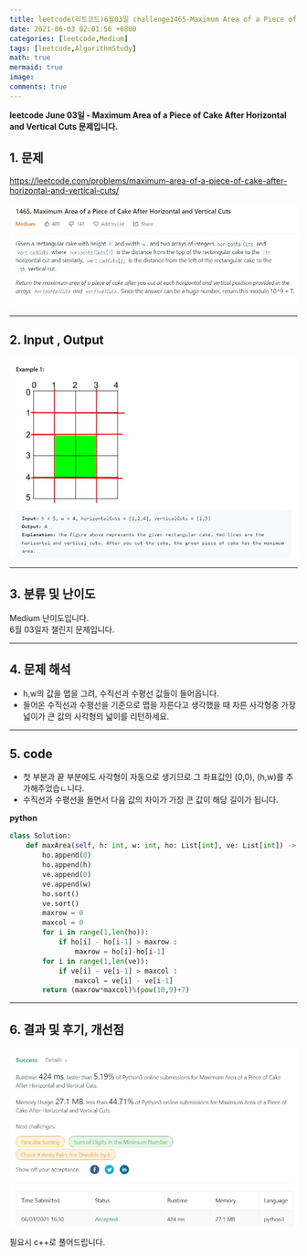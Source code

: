 ```yaml
---
title: leetcode(리트코드)6월03일 challenge1465-Maximum Area of a Piece of Cake After Horizontal and Vertical Cuts(python)
date: 2021-06-03 02:01:56 +0800
categories: [leetcode,Medium]
tags: [leetcode,AlgorithmStudy]
math: true
mermaid: true
image: 
comments: true
---
```


**leetcode June 03일 - Maximum Area of a Piece of Cake After Horizontal and Vertical Cuts 문제입니다.**

## 1. 문제
<https://leetcode.com/problems/maximum-area-of-a-piece-of-cake-after-horizontal-and-vertical-cuts/>  

![](/assets/img/sample/leetcode/1465/Problem.JPG)  

-----  

## 2. Input , Output

![](/assets/img/sample/leetcode/1465/input.JPG)  


-----  

## 3. 분류 및 난이도

Medium 난이도입니다.  
6월 03일자 챌린지 문제입니다. 

-----  

## 4. 문제 해석

- h,w의 값을 맵을 그려, 수직선과 수평선 값들이 들어옵니다.
- 들어온 수직선과 수평선을 기준으로 맵을 자른다고 생각했을 때 자른 사각형중 가장 넓이가 큰 값의 사각형의 넓이를 리턴하세요.




-----  

## 5. code

- 첫 부분과 끝 부분에도 사각형이 자동으로 생기므로 그 좌표값인 (0,0), (h,w)를 추가해주었습ㄴ니다.
- 수직선과 수평선을 돌면서 다음 값의 차이가 가장 큰 값이 해당 길이가 됩니다.


**python**

```python
class Solution:
    def maxArea(self, h: int, w: int, ho: List[int], ve: List[int]) -> int:
        ho.append(0)
        ho.append(h)
        ve.append(0)
        ve.append(w)
        ho.sort()
        ve.sort()
        maxrow = 0
        maxcol = 0
        for i in range(1,len(ho)):
            if ho[i] - ho[i-1] > maxrow : 
                maxrow = ho[i]-ho[i-1]
        for i in range(1,len(ve)):
            if ve[i] - ve[i-1] > maxcol : 
                maxcol = ve[i] - ve[i-1]
        return (maxrow*maxcol)%(pow(10,9)+7)
```


-----

## 6. 결과 및 후기, 개선점

![](/assets/img/sample/leetcode/1465/result.JPG)  

필요시 c++로 풀어드립니다.



